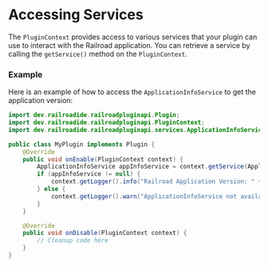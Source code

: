 # Accessing Services

The `PluginContext` provides access to various services that your plugin can use to interact with the Railroad application. You can retrieve a service by calling the `getService()` method on the `PluginContext`.

### Example

Here is an example of how to access the `ApplicationInfoService` to get the application version:

```java
import dev.railroadide.railroadpluginapi.Plugin;
import dev.railroadide.railroadpluginapi.PluginContext;
import dev.railroadide.railroadpluginapi.services.ApplicationInfoService;

public class MyPlugin implements Plugin {
    @Override
    public void onEnable(PluginContext context) {
        ApplicationInfoService appInfoService = context.getService(ApplicationInfoService.class);
        if (appInfoService != null) {
            context.getLogger().info("Railroad Application Version: " + appInfoService.getVersion());
        } else {
            context.getLogger().warn("ApplicationInfoService not available.");
        }
    }

    @Override
    public void onDisable(PluginContext context) {
        // Cleanup code here
    }
}
```
